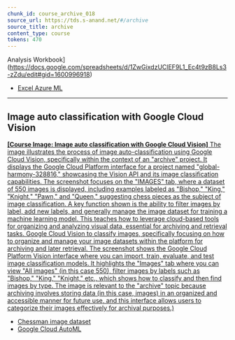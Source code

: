 ```yaml
---
chunk_id: course_archive_018
source_url: https://tds.s-anand.net/#/archive
source_title: archive
content_type: course
tokens: 470
---
```


 Analysis Workbook](https://docs.google.com/spreadsheets/d/1ZwGixdzUClEF9L1_Ec4t9zB8Ls3-zZdu/edit#gid=1600996918)
- [Excel Azure ML](https://appsource.microsoft.com/en-us/product/office/wa104379638?tab=overview)

---

## Image auto classification with Google Cloud Vision

[**[Course Image: Image auto classification with Google Cloud Vision]** The image illustrates the process of image auto-classification using Google Cloud Vision, specifically within the context of an "archive" project. It displays the Google Cloud Platform interface for a project named "global-harmony-328816," showcasing the Vision API and its image classification capabilities. The screenshot focuses on the "IMAGES" tab, where a dataset of 550 images is displayed, including examples labeled as "Bishop," "King," "Knight," "Pawn," and "Queen," suggesting chess pieces as the subject of image classification. A key function shown is the ability to filter images by label, add new labels, and generally manage the image dataset for training a machine learning model. This teaches how to leverage cloud-based tools for organizing and analyzing visual data, essential for archiving and retrieval tasks. Google Cloud Vision to classify images, specifically focusing on how to organize and manage your image datasets within the platform for archiving and later retrieval. The screenshot shows the Google Cloud Platform Vision interface where you can import, train, evaluate, and test image classification models. It highlights the "Images" tab where you can view "All images" (in this case 550), filter images by labels such as "Bishop," "King," "Knight," etc., which shows how to classify and then find images by type. The image is relevant to the "archive" topic because archiving involves storing data (in this case, images) in an organized and accessible manner for future use, and this interface allows users to categorize their images effectively for archival purposes.)](https://youtu.be/z4MUpn4FRTw)

- [Chessman image dataset](https://www.kaggle.com/datasets/niteshfre/chessman-image-dataset)
- [Google Cloud AutoML](https://cloud.google.com/automl/)
